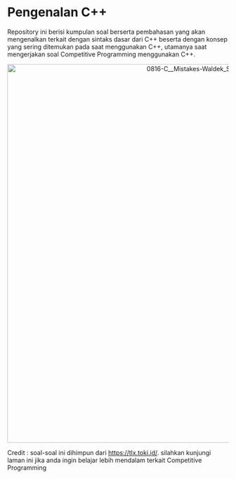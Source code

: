 # Pengenalan C++
Repository ini berisi kumpulan soal berserta pembahasan yang akan mengenalkan terkait dengan sintaks dasar dari C++ beserta dengan konsep yang sering ditemukan pada saat menggunakan C++, utamanya saat mengerjakan soal Competitive Programming menggunakan C++. 

<img style="text-align: center" width="860" alt="0816-C__Mistakes-Waldek_Social (1)" src="https://github.com/user-attachments/assets/05392562-138f-45d7-9f1a-b44a771b0177">


Credit : soal-soal ini dihimpun dari https://tlx.toki.id/. silahkan kunjungi laman ini jika anda ingin belajar lebih mendalam terkait Competitive Programming
